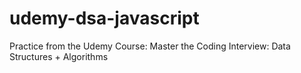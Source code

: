 # udemy-dsa-javascript
Practice from the Udemy Course: Master the Coding Interview: Data Structures + Algorithms
